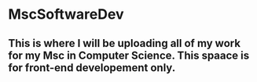 # MscSoftwareDev

## This is where I will be uploading all of my work for my Msc in Computer Science. This spaace is for front-end developement only.
